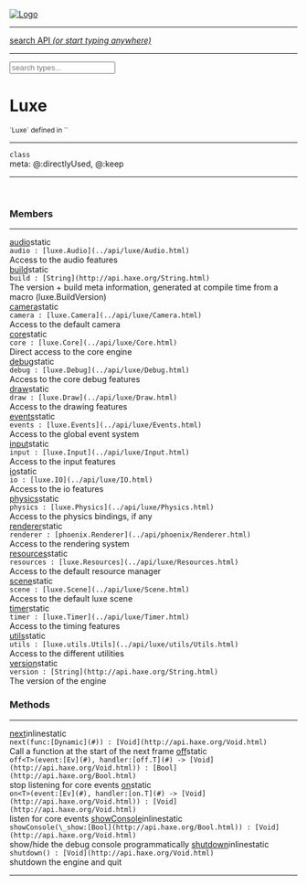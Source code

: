 
[![Logo](../images/logo.png)](../api/index.html)

<hr/>
<a href="#" id="search_bar" onclick="return;"><div> search API <em>(or start typing anywhere)</em> </div></a>
<hr/>

<script src="../js/omnibar.js"> </script>
<link rel="stylesheet" type="text/css" href="../css/omnibar.css" media="all">

<div id="omnibar"> <a href="#" onclick="return" id="omnibar_close"></a> <input id="omnibar_text" type="text" placeholder="search types..."></input></div>
<script  id="typelist" data-relpath="../" data-types="Luxe,luxe.AppConfig,luxe.Audio,luxe.AudioEvent,luxe.AudioHandle,luxe.AudioInstance,luxe.AudioSource,luxe.AudioState,luxe.BitmapFontInfo,luxe.BytesInfo,luxe.Camera,luxe.Circle,luxe.Color,luxe.ColorHSL,luxe.ColorHSV,luxe.Component,luxe.Core,luxe.Cursor,luxe.Debug,luxe.DebugError,luxe.Draw,luxe.EmitHandler,luxe.Emitter,luxe.Entity,luxe.Events,luxe.Game,luxe.GamepadEvent,luxe.GamepadEventType,luxe.HandlerList,luxe.ID,luxe.IO,luxe.Input,luxe.InputEvent,luxe.InputType,luxe.InteractState,luxe.ItemInfo,luxe.JSONInfo,luxe.Key,luxe.KeyEvent,luxe.Log,luxe.Matrix,luxe.Mesh,luxe.ModState,luxe.MouseButton,luxe.MouseEvent,luxe.NineSlice,luxe.Objects,luxe.Parcel,luxe.ParcelChange,luxe.ParcelEvent,luxe.ParcelList,luxe.ParcelProgress,luxe.ParcelState,luxe.Particle,luxe.ParticleEmitter,luxe.ParticleSystem,luxe.Physics,luxe.PhysicsEngine,luxe.ProjectionType,luxe.Quaternion,luxe.Rectangle,luxe.ResourceEvent,luxe.ResourceState,luxe.ResourceStats,luxe.ResourceType,luxe.Resources,luxe.Scan,luxe.Scene,luxe.Screen,luxe.ShaderInfo,luxe.SizeMode,luxe.SoundInfo,luxe.Sprite,luxe.State,luxe.States,luxe.Tag,luxe.Text,luxe.TextAlign,luxe.TextEvent,luxe.TextEventType,luxe.TextInfo,luxe.TextureInfo,luxe.Timer,luxe.TouchEvent,luxe.Transform,luxe.UserConfig,luxe.Vec,luxe.Vector,luxe.Visual,luxe.WindowEvent,luxe.WindowEventData,luxe.WindowEventType,luxe._Emitter.EmitNode,luxe._Events.EventConnection,luxe._Events.EventObject,luxe._Input.MouseButton_Impl_,luxe._Log.LogError,luxe._NineSlice.Slice,luxe._Parcel.ParcelEvent_Impl_,luxe._Parcel.ParcelState_Impl_,luxe._Particles.ParticleEmitterInitData,luxe._Resources.ResourceEvent_Impl_,luxe._Resources.ResourceState_Impl_,luxe._Resources.ResourceType_Impl_,luxe.collision.Collision,luxe.collision.ShapeDrawer,luxe.collision.ShapeDrawerLuxe,luxe.collision.data.RayCollision,luxe.collision.data.RayCollisionHelper,luxe.collision.data.RayIntersection,luxe.collision.data.ShapeCollision,luxe.collision.sat.Common,luxe.collision.sat.SAT2D,luxe.collision.shapes.Circle,luxe.collision.shapes.Polygon,luxe.collision.shapes.Ray,luxe.collision.shapes.Shape,luxe.components.Components,luxe.components.cameras.FlyCamera,luxe.components.physics.nape.BoxCollider,luxe.components.physics.nape.BoxColliderOptions,luxe.components.physics.nape.CircleCollider,luxe.components.physics.nape.CircleColliderOptions,luxe.components.physics.nape.NapeBody,luxe.components.physics.nape.NapeBodyOptions,luxe.components.physics.nape.PolygonCollider,luxe.components.physics.nape.PolygonColliderOptions,luxe.components.render.MeshComponent,luxe.components.sprite.SpriteAnimation,luxe.components.sprite.SpriteAnimationData,luxe.components.sprite.SpriteAnimationEventData,luxe.components.sprite.SpriteAnimationFrame,luxe.components.sprite.SpriteAnimationFrameEvent,luxe.components.sprite.SpriteAnimationFrameSource,luxe.components.sprite.SpriteAnimationType,luxe.debug.BatcherDebugView,luxe.debug.DebugInspectorOptions,luxe.debug.DebugView,luxe.debug.Inspector,luxe.debug.ProfilerDebugView,luxe.debug.RenderStats,luxe.debug.SceneDebugView,luxe.debug.StatsDebugView,luxe.debug.TraceDebugView,luxe.debug._ProfilerDebugView.ProfilerBar,luxe.debug._ProfilerDebugView.ProfilerGraph,luxe.debug._ProfilerDebugView.ProfilerValue,luxe.importers.bitmapfont.BitmapFontData,luxe.importers.bitmapfont.BitmapFontParser,luxe.importers.bitmapfont.Character,luxe.importers.obj.Data,luxe.importers.obj.Normal,luxe.importers.obj.Reader,luxe.importers.obj.UV,luxe.importers.obj.Vector,luxe.importers.obj.Vertex,luxe.importers.texturepacker.TexturePackerData,luxe.importers.texturepacker.TexturePackerFrame,luxe.importers.texturepacker.TexturePackerJSON,luxe.importers.texturepacker.TexturePackerJSONType,luxe.importers.texturepacker.TexturePackerMeta,luxe.importers.texturepacker.TexturePackerRect,luxe.importers.texturepacker.TexturePackerSize,luxe.importers.texturepacker.TexturePackerSpriteAnimation,luxe.importers.tiled.TiledImage,luxe.importers.tiled.TiledImageLayer,luxe.importers.tiled.TiledLayer,luxe.importers.tiled.TiledMap,luxe.importers.tiled.TiledMapData,luxe.importers.tiled.TiledMapOptions,luxe.importers.tiled.TiledObject,luxe.importers.tiled.TiledObjectGroup,luxe.importers.tiled.TiledObjectType,luxe.importers.tiled.TiledPolyObject,luxe.importers.tiled.TiledPropertyTile,luxe.importers.tiled.TiledTile,luxe.importers.tiled.TiledTileset,luxe.importers.tiled.TiledUtil,luxe.macros.BuildVersion,luxe.macros.ComponentRules,luxe.macros.EntityRules,luxe.options.AudioResourceOptions,luxe.options.BatcherOptions,luxe.options.BitmapFontOptions,luxe.options.BytesResourceOptions,luxe.options.CameraOptions,luxe.options.CircleGeometryOptions,luxe.options.ColorOptions,luxe.options.ComponentOptions,luxe.options.DrawArcOptions,luxe.options.DrawBoxOptions,luxe.options.DrawCircleOptions,luxe.options.DrawLineOptions,luxe.options.DrawNgonOptions,luxe.options.DrawPlaneOptions,luxe.options.DrawPolygonOptions,luxe.options.DrawRectangleOptions,luxe.options.DrawRingOptions,luxe.options.DrawTextureOptions,luxe.options.EntityOptions,luxe.options.GeometryOptions,luxe.options.JSONResourceOptions,luxe.options.LineGeometryOptions,luxe.options.LoadAudioOptions,luxe.options.LoadFontOptions,luxe.options.LoadShaderOptions,luxe.options.LoadTextureOptions,luxe.options.LuxeCameraOptions,luxe.options.MeshOptions,luxe.options.NineSliceOptions,luxe.options.ParcelOptions,luxe.options.ParcelProgressOptions,luxe.options.ParticleEmitterOptions,luxe.options.ParticleOptions,luxe.options.PlaneGeometryOptions,luxe.options.QuadGeometryOptions,luxe.options.RectangleGeometryOptions,luxe.options.RenderProperties,luxe.options.RenderTextureOptions,luxe.options.ResourceOptions,luxe.options.ShaderOptions,luxe.options.SpriteOptions,luxe.options.StateOptions,luxe.options.StatesOptions,luxe.options.TextOptions,luxe.options.TextResourceOptions,luxe.options.TextureOptions,luxe.options.TileLayerOptions,luxe.options.TileOptions,luxe.options.TilemapOptions,luxe.options.TilemapVisualOptions,luxe.options.TilesetOptions,luxe.options.TransformProperties,luxe.options.VisualOptions,luxe.options._DrawOptions.DrawOptions,luxe.physics.nape.DebugDraw,luxe.physics.nape.PhysicsNape,luxe.physics.nape._DebugDraw.CachedGeometry,luxe.resource.AudioResource,luxe.resource.BytesResource,luxe.resource.JSONResource,luxe.resource.Resource,luxe.resource.TextResource,luxe.structural.BST,luxe.structural.BSTNode,luxe.structural.BSTTraverseMethod,luxe.structural.Bag,luxe.structural.BalancedBST,luxe.structural.BalancedBSTIterator,luxe.structural.BalancedBSTNode,luxe.structural.BalancedBSTTraverseMethod,luxe.structural.Heap,luxe.structural.OrderedMap,luxe.structural.OrderedMapIterator,luxe.structural.Pool,luxe.structural.Stack,luxe.structural.StackNode,luxe.structural._Bag.BagNode,luxe.structural._BalancedBST.NodeColor,luxe.tilemaps.Isometric,luxe.tilemaps.IsometricVisual,luxe.tilemaps.Ortho,luxe.tilemaps.OrthoVisual,luxe.tilemaps.Tile,luxe.tilemaps.TileArray,luxe.tilemaps.TileLayer,luxe.tilemaps.TileOffset,luxe.tilemaps.Tilemap,luxe.tilemaps.TilemapOrientation,luxe.tilemaps.TilemapVisual,luxe.tilemaps.TilemapVisualLayerGeometry,luxe.tilemaps.Tileset,luxe.tween.Actuate,luxe.tween.BezierPath,luxe.tween.ComponentPath,luxe.tween.IComponentPath,luxe.tween.LinearPath,luxe.tween.MotionPath,luxe.tween.ObjectHash,luxe.tween.RotationPath,luxe.tween._Actuate.TweenTimer,luxe.tween.actuators.GenericActuator,luxe.tween.actuators.IGenericActuator,luxe.tween.actuators.MethodActuator,luxe.tween.actuators.MotionPathActuator,luxe.tween.actuators.PropertyDetails,luxe.tween.actuators.PropertyPathDetails,luxe.tween.actuators.SimpleActuator,luxe.tween.easing.Back,luxe.tween.easing.BackEaseIn,luxe.tween.easing.BackEaseInOut,luxe.tween.easing.BackEaseOut,luxe.tween.easing.Bounce,luxe.tween.easing.BounceEaseIn,luxe.tween.easing.BounceEaseInOut,luxe.tween.easing.BounceEaseOut,luxe.tween.easing.Cubic,luxe.tween.easing.CubicEaseIn,luxe.tween.easing.CubicEaseInOut,luxe.tween.easing.CubicEaseOut,luxe.tween.easing.Elastic,luxe.tween.easing.ElasticEaseIn,luxe.tween.easing.ElasticEaseInOut,luxe.tween.easing.ElasticEaseOut,luxe.tween.easing.Expo,luxe.tween.easing.ExpoEaseIn,luxe.tween.easing.ExpoEaseInOut,luxe.tween.easing.ExpoEaseOut,luxe.tween.easing.IEasing,luxe.tween.easing.Linear,luxe.tween.easing.LinearEaseNone,luxe.tween.easing.Quad,luxe.tween.easing.QuadEaseIn,luxe.tween.easing.QuadEaseInOut,luxe.tween.easing.QuadEaseOut,luxe.tween.easing.Quart,luxe.tween.easing.QuartEaseIn,luxe.tween.easing.QuartEaseInOut,luxe.tween.easing.QuartEaseOut,luxe.tween.easing.Quint,luxe.tween.easing.QuintEaseIn,luxe.tween.easing.QuintEaseInOut,luxe.tween.easing.QuintEaseOut,luxe.tween.easing.Sine,luxe.tween.easing.SineEaseIn,luxe.tween.easing.SineEaseInOut,luxe.tween.easing.SineEaseOut,luxe.utils.GeometryUtils,luxe.utils.Maths,luxe.utils.Random,luxe.utils.Utils,luxe.utils.unifill.CodePoint,luxe.utils.unifill.CodePointIter,luxe.utils.unifill.Exception,luxe.utils.unifill.InternalEncoding,luxe.utils.unifill.InternalEncodingBackwardIter,luxe.utils.unifill.InternalEncodingIter,luxe.utils.unifill.Unicode,luxe.utils.unifill.Unifill,luxe.utils.unifill.Utf16,luxe.utils.unifill.Utf32,luxe.utils.unifill.Utf8,luxe.utils.unifill._CodePoint.CodePoint_Impl_,luxe.utils.unifill._InternalEncoding.UtfX,luxe.utils.unifill._Utf16.StringU16,luxe.utils.unifill._Utf16.StringU16Buffer,luxe.utils.unifill._Utf16.StringU16Buffer_Impl_,luxe.utils.unifill._Utf16.StringU16_Impl_,luxe.utils.unifill._Utf16.Utf16Impl,luxe.utils.unifill._Utf16.Utf16_Impl_,luxe.utils.unifill._Utf32.Utf32_Impl_,luxe.utils.unifill._Utf8.StringU8,luxe.utils.unifill._Utf8.StringU8_Impl_,luxe.utils.unifill._Utf8.Utf8Impl,luxe.utils.unifill._Utf8.Utf8_Impl_,phoenix.BatchState,phoenix.Batcher,phoenix.BatcherEventType,phoenix.BatcherKey,phoenix.BitmapFont,phoenix.BlendEquation,phoenix.BlendMode,phoenix.Camera,phoenix.Circle,phoenix.ClampType,phoenix.Color,phoenix.ColorHSL,phoenix.ColorHSV,phoenix.ComponentOrder,phoenix.DualQuaternion,phoenix.FOVType,phoenix.FilterType,phoenix.Matrix,phoenix.MatrixTransform,phoenix.PrimitiveType,phoenix.ProjectionType,phoenix.Quaternion,phoenix.Ray,phoenix.Rectangle,phoenix.RenderPass,phoenix.RenderPath,phoenix.RenderState,phoenix.RenderTexture,phoenix.Renderer,phoenix.RendererStats,phoenix.Shader,phoenix.Spatial,phoenix.TextAlign,phoenix.Texture,phoenix.TextureDataType,phoenix.TextureFormat,phoenix.TextureID,phoenix.TextureSubmitTarget,phoenix.TextureType,phoenix.Transform,phoenix.Uniforms,phoenix.Vec,phoenix.Vector,phoenix._Batcher.BatcherEventType_Impl_,phoenix._Batcher.BlendEquation_Impl_,phoenix._Batcher.BlendMode_Impl_,phoenix._Batcher.PrimitiveType_Impl_,phoenix._BitmapFont.TextAlign_Impl_,phoenix._Renderer.DefaultShader,phoenix._Renderer.DefaultShaders,phoenix._Shader.Location,phoenix._Shader.Uniform,phoenix._Texture.ClampSlot,phoenix._Texture.ClampSlot_Impl_,phoenix._Texture.ClampType_Impl_,phoenix._Texture.FilterSlot,phoenix._Texture.FilterSlot_Impl_,phoenix._Texture.FilterType_Impl_,phoenix._Texture.TextureSubmitTarget_Impl_,phoenix._Texture.TextureType_Impl_,phoenix._Vector.ComponentOrder_Impl_,phoenix._Vector.Vec_Impl_,phoenix.geometry.ArcGeometry,phoenix.geometry.CircleGeometry,phoenix.geometry.EvTextGeometry,phoenix.geometry.Geometry,phoenix.geometry.GeometryKey,phoenix.geometry.GeometryState,phoenix.geometry.LineGeometry,phoenix.geometry.PackedQuad,phoenix.geometry.PackedQuadOptions,phoenix.geometry.PlaneGeometry,phoenix.geometry.QuadGeometry,phoenix.geometry.QuadPackGeometry,phoenix.geometry.RectangleGeometry,phoenix.geometry.RingGeometry,phoenix.geometry.TextGeometry,phoenix.geometry.TextGeometryOptions,phoenix.geometry.TextureCoord,phoenix.geometry.TextureCoordSet,phoenix.geometry.Vertex,phoenix.geometry._TextGeometry.EvTextGeometry_Impl_,phoenix.utils.Rendering"></script>


<h1>Luxe</h1>
<small>`Luxe` defined in ``</small>



<hr/>

`class`<br/><span class="meta">
meta: @:directlyUsed, @:keep</span>


<hr/>

&nbsp;



<h3>Members</h3> <hr/><span class="member apipage">
                <a name="audio"><a class="lift" href="#audio">audio</a></a><span class="inline-block static">static</span><div class="clear"></div>
                <code class="signature apipage">audio : [luxe.Audio](../api/luxe/Audio.html)</code><br/></span>
            <span class="small_desc_flat">Access to the audio features</span><br/><span class="member apipage">
                <a name="build"><a class="lift" href="#build">build</a></a><span class="inline-block static">static</span><div class="clear"></div>
                <code class="signature apipage">build : [String](http://api.haxe.org/String.html)</code><br/></span>
            <span class="small_desc_flat">The version + build meta information, generated at compile time from a macro (luxe.BuildVersion)</span><br/><span class="member apipage">
                <a name="camera"><a class="lift" href="#camera">camera</a></a><span class="inline-block static">static</span><div class="clear"></div>
                <code class="signature apipage">camera : [luxe.Camera](../api/luxe/Camera.html)</code><br/></span>
            <span class="small_desc_flat">Access to the default camera</span><br/><span class="member apipage">
                <a name="core"><a class="lift" href="#core">core</a></a><span class="inline-block static">static</span><div class="clear"></div>
                <code class="signature apipage">core : [luxe.Core](../api/luxe/Core.html)</code><br/></span>
            <span class="small_desc_flat">Direct access to the core engine</span><br/><span class="member apipage">
                <a name="debug"><a class="lift" href="#debug">debug</a></a><span class="inline-block static">static</span><div class="clear"></div>
                <code class="signature apipage">debug : [luxe.Debug](../api/luxe/Debug.html)</code><br/></span>
            <span class="small_desc_flat">Access to the core debug features</span><br/><span class="member apipage">
                <a name="draw"><a class="lift" href="#draw">draw</a></a><span class="inline-block static">static</span><div class="clear"></div>
                <code class="signature apipage">draw : [luxe.Draw](../api/luxe/Draw.html)</code><br/></span>
            <span class="small_desc_flat">Access to the drawing features</span><br/><span class="member apipage">
                <a name="events"><a class="lift" href="#events">events</a></a><span class="inline-block static">static</span><div class="clear"></div>
                <code class="signature apipage">events : [luxe.Events](../api/luxe/Events.html)</code><br/></span>
            <span class="small_desc_flat">Access to the global event system</span><br/><span class="member apipage">
                <a name="input"><a class="lift" href="#input">input</a></a><span class="inline-block static">static</span><div class="clear"></div>
                <code class="signature apipage">input : [luxe.Input](../api/luxe/Input.html)</code><br/></span>
            <span class="small_desc_flat">Access to the input features</span><br/><span class="member apipage">
                <a name="io"><a class="lift" href="#io">io</a></a><span class="inline-block static">static</span><div class="clear"></div>
                <code class="signature apipage">io : [luxe.IO](../api/luxe/IO.html)</code><br/></span>
            <span class="small_desc_flat">Access to the io features</span><br/><span class="member apipage">
                <a name="physics"><a class="lift" href="#physics">physics</a></a><span class="inline-block static">static</span><div class="clear"></div>
                <code class="signature apipage">physics : [luxe.Physics](../api/luxe/Physics.html)</code><br/></span>
            <span class="small_desc_flat">Access to the physics bindings, if any</span><br/><span class="member apipage">
                <a name="renderer"><a class="lift" href="#renderer">renderer</a></a><span class="inline-block static">static</span><div class="clear"></div>
                <code class="signature apipage">renderer : [phoenix.Renderer](../api/phoenix/Renderer.html)</code><br/></span>
            <span class="small_desc_flat">Access to the rendering system</span><br/><span class="member apipage">
                <a name="resources"><a class="lift" href="#resources">resources</a></a><span class="inline-block static">static</span><div class="clear"></div>
                <code class="signature apipage">resources : [luxe.Resources](../api/luxe/Resources.html)</code><br/></span>
            <span class="small_desc_flat">Access to the default resource manager</span><br/><span class="member apipage">
                <a name="scene"><a class="lift" href="#scene">scene</a></a><span class="inline-block static">static</span><div class="clear"></div>
                <code class="signature apipage">scene : [luxe.Scene](../api/luxe/Scene.html)</code><br/></span>
            <span class="small_desc_flat">Access to the default luxe scene</span><br/><span class="member apipage">
                <a name="timer"><a class="lift" href="#timer">timer</a></a><span class="inline-block static">static</span><div class="clear"></div>
                <code class="signature apipage">timer : [luxe.Timer](../api/luxe/Timer.html)</code><br/></span>
            <span class="small_desc_flat">Access to the timing features</span><br/><span class="member apipage">
                <a name="utils"><a class="lift" href="#utils">utils</a></a><span class="inline-block static">static</span><div class="clear"></div>
                <code class="signature apipage">utils : [luxe.utils.Utils](../api/luxe/utils/Utils.html)</code><br/></span>
            <span class="small_desc_flat">Access to the different utilities</span><br/><span class="member apipage">
                <a name="version"><a class="lift" href="#version">version</a></a><span class="inline-block static">static</span><div class="clear"></div>
                <code class="signature apipage">version : [String](http://api.haxe.org/String.html)</code><br/></span>
            <span class="small_desc_flat">The version of the engine</span><br/>


<h3>Methods</h3> <hr/><span class="method apipage">
            <a name="next"><a class="lift" href="#next">next</a></a><span class="inline-block static">inline</span><span class="inline-block static">static</span><div class="clear"></div>
            <code class="signature apipage">next(func:[Dynamic](#)<span></span>) : [Void](http://api.haxe.org/Void.html)</code><br/><span class="small_desc_flat">Call a function at the start of the next frame</span>


</span>
<span class="method apipage">
            <a name="off"><a class="lift" href="#off">off</a></a><span class="inline-block static">static</span><div class="clear"></div>
            <code class="signature apipage">off&lt;T&gt;(event:[Ev](#)<span></span>, handler:[off.T](#)&nbsp;-&gt; [Void](http://api.haxe.org/Void.html)<span></span>) : [Bool](http://api.haxe.org/Bool.html)</code><br/><span class="small_desc_flat">stop listening for core events</span>


</span>
<span class="method apipage">
            <a name="on"><a class="lift" href="#on">on</a></a><span class="inline-block static">static</span><div class="clear"></div>
            <code class="signature apipage">on&lt;T&gt;(event:[Ev](#)<span></span>, handler:[on.T](#)&nbsp;-&gt; [Void](http://api.haxe.org/Void.html)<span></span>) : [Void](http://api.haxe.org/Void.html)</code><br/><span class="small_desc_flat">listen for core events</span>


</span>
<span class="method apipage">
            <a name="showConsole"><a class="lift" href="#showConsole">showConsole</a></a><span class="inline-block static">inline</span><span class="inline-block static">static</span><div class="clear"></div>
            <code class="signature apipage">showConsole(\_show:[Bool](http://api.haxe.org/Bool.html)<span></span>) : [Void](http://api.haxe.org/Void.html)</code><br/><span class="small_desc_flat">show/hide the debug console programmatically</span>


</span>
<span class="method apipage">
            <a name="shutdown"><a class="lift" href="#shutdown">shutdown</a></a><span class="inline-block static">inline</span><span class="inline-block static">static</span><div class="clear"></div>
            <code class="signature apipage">shutdown() : [Void](http://api.haxe.org/Void.html)</code><br/><span class="small_desc_flat">shutdown the engine and quit</span>


</span>



<hr/>

&nbsp;
&nbsp;
&nbsp;
&nbsp;